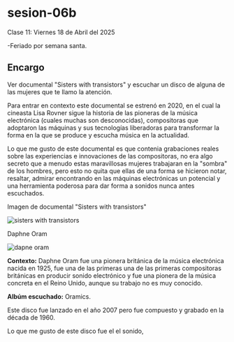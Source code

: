 # sesion-06b

Clase 11: Viernes 18 de Abril del 2025

-Feriado por semana santa.

## Encargo ##

Ver documental "Sisters with transistors" y escuchar un disco de alguna de las mujeres que te llamo la atención.

Para entrar en contexto este documental se estrenó en 2020, en el cual la cineasta Lisa Rovner sigue la historia de las pioneras de la música electrónica (cuales muchas son desconocidas), compositoras que adoptaron las máquinas y sus tecnologías liberadoras para transformar la forma en la que se produce y escucha música en la actualidad.

Lo que me gusto de este documental es que contenia grabaciones reales sobre las experiencias e innovaciones de las compositoras, no era algo secreto que a menudo estas maravillosas mujeres trabajaran en la "sombra" de los hombres, pero esto no quita que ellas de una forma se hicieron notar, resaltar, admirar encontrando en las máquinas electrónicas un potencial y una herramienta poderosa para dar forma a sonidos nunca antes escuchados. 

Imagen de documental "Sisters with transistors"

![sisters with transistors](https://github.com/user-attachments/assets/1fabb84e-480f-4987-bf6d-67cabeb248a9)

Daphne Oram

![dapne oram](https://github.com/user-attachments/assets/167bd1fc-cb35-4b88-8172-ec3a930f955a)

**Contexto:** Daphne Oram fue una pionera británica de la música electrónica nacida en 1925, fue una de las primeras una de las primeras compositoras británicas en producir sonido electrónico y fue una pionera de la música concreta en el Reino Unido, aunque su trabajo no es muy conocido. 

**Albúm escuchado:** Oramics.

Este disco fue lanzado en el año 2007 pero fue compuesto y grabado en la década de 1960.

Lo que me gusto de este disco fue el el sonido, 
